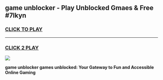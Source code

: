 
## game unblocker - Play Unblocked Gmaes & Free #7lkyn
<h3>
<a href="https://news.freeplayer.one?title=game_unblocker&ref=03M">CLICK TO PLAY</a></h3>
<hr>

<h3>
<a href="https://news.freeplayer.one?title=game_unblocker&ref=03M">CLICK 2 PLAY</a>
  
</h3>

<a href="https://news.freeplayer.one?title=game_unblocker&ref=03M"><img src="https://clearcache.store/games.png"></a>


**game unblocker games unblocked: Your Gateway to Fun and Accessible Online Gaming**
